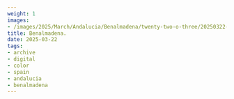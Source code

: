 ```yaml
---
weight: 1
images:
- /images/2025/March/Andalucia/Benalmadena/twenty-two-o-three/20250322-_DSC8783.jpg
title: Benalmadena.
date: 2025-03-22
tags:
- archive
- digital
- color
- spain
- andalucia
- benalmadena
---
```


